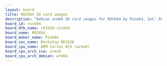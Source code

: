 ```yaml
---
layout: board
title: ROCK64 SD card images
description: "Debian arm64 SD card images for ROCK64 by Pine64, SoC: Rockchip RK3328, CPU ISA: armv8"
board_id: rock64
board_dtb_name: rk3328-rock64
board_name: ROCK64
board_maker_name: Pine64
board_soc_name: Rockchip RK3328
board_cpu_name: ARM Cortex A53 (armv8)
board_cpu_arch_isa: armv8
board_cpu_arch_debian: arm64
---
```

